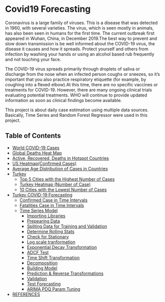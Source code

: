 # Covid19 Forecasting
Coronavirus is a large family of viruses. This is a disease that was detected in 1960, with several varieties. The virus, which is seen mostly in animals, has also been seen in humans for the first time. The current outbreak first appeared in Wuhan, China, in December 2019.The best way to prevent and slow down transmission is be well informed about the COVID-19 virus, the disease it causes and how it spreads. Protect yourself and others from infection by washing your hands or using an alcohol based rub frequently and not touching your face.

The COVID-19 virus spreads primarily through droplets of saliva or discharge from the nose when an infected person coughs or sneezes, so it’s important that you also practice respiratory etiquette (for example, by coughing into a flexed elbow).At this time, there are no specific vaccines or treatments for COVID-19. However, there are many ongoing clinical trials evaluating potential treatments. WHO will continue to provide updated information as soon as clinical findings become available.

This project is about daily case estimation using multiple data sources. Basically, Time Series and Random Forest Regressor were used in this project.

## Table of Contents

* [World COVID-19 Cases](#section-one)
* [Global Deaths Heat Map](#section-two)
* [Active, Recovered, Deaths in Hotspot Countries](#section-three)
* [US Heatmap(Confirmed Cases)](#section-four)
* [Average Age Distribution of Cases in Countries](#section-four-1)
* [Turkey](#section-five)
    * [Top 5 Cities with the Highest Number of Cases](#section-five-one)
    * [Turkey Heatmap (Number of Case)](#section-five-two)
    * [10 Cities with the Lowest Number of Cases](#section-five-three)
* [Turkey COVID-19 Forecasting](#section-six)
     * [Confirmed Case in Time Intervals](#section-six-one)
     * [Fatalities Case in Time Intervals](#section-six-two)
     * [Time Series Model](#section-six-four)
         * [Importing Libraries](#section-six-four-1)
         * [Prepearing Data](#section-six-four-2)
         * [Spliting Data for Training and Validation](#section-six-four-3)
         * [Determine Rolling Stats](#section-six-four-4)
         * [Check for Stationary](#section-six-four-5)
         * [Log scale tranformation](#section-six-four-6)
         * [Exponential Decay Transformation](#section-six-four-7)
         * [ADCF Test](#section-six-four-8)
         * [Time Shift Transformation](#section-six-four-9)
         * [Decomposition](#section-six-four-10)
         * [Building Model](#section-six-four-11)
         * [Prediction & Reverse Transformations](#section-six-four-12)
         * [Validation](#section-six-four-13)
         * [Test Forecasting](#section-six-four-14)
         * [ARIMA PDQ Param Tuning](#section-six-four-15) 
* [REFERENCES](#section-five)
